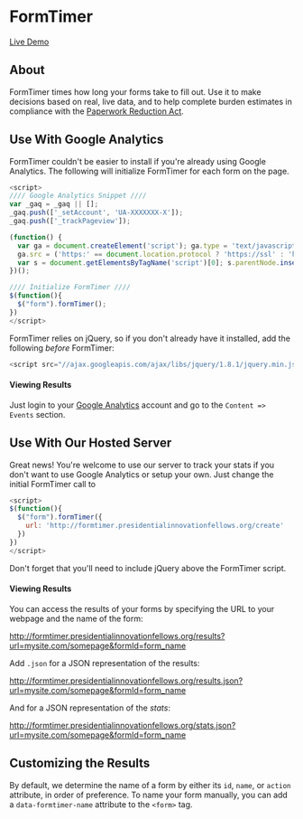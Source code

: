 # FormTimer

[Live Demo](http://formtimer.presidentialinnovationfellows.org/example)

## About

FormTimer times how long your forms take to fill out. Use it to make decisions based on real, live data, and to help complete burden estimates in compliance with the [Paperwork Reduction Act](http://www.archives.gov/federal-register/laws/paperwork-reduction/).

## Use With Google Analytics

FormTimer couldn't be easier to install if you're already using Google Analytics. The following will initialize FormTimer for each form on the page.

```javascript
<script>
//// Google Analytics Snippet ////
var _gaq = _gaq || [];
_gaq.push(['_setAccount', 'UA-XXXXXXX-X']);
_gaq.push(['_trackPageview']);

(function() {
  var ga = document.createElement('script'); ga.type = 'text/javascript'; ga.async = true;
  ga.src = ('https:' == document.location.protocol ? 'https://ssl' : 'http://www') + '.google-analytics.com/ga.js';
  var s = document.getElementsByTagName('script')[0]; s.parentNode.insertBefore(ga, s);
})();

//// Initialize FormTimer ////
$(function(){
  $("form").formTimer();
})
</script>
```

FormTimer relies on jQuery, so if you don't already have it installed, add the following *before* FormTimer:

```javascript
<script src="//ajax.googleapis.com/ajax/libs/jquery/1.8.1/jquery.min.js"></script>
```

#### Viewing Results

Just login to your [Google Analytics]() account and go to the `Content => Events` section.

## Use With Our Hosted Server

Great news! You're welcome to use our server to track your stats if you don't want to use Google Analytics or setup your own. Just change the initial FormTimer call to

```javascript
<script>
$(function(){
  $("form").formTimer({
    url: 'http://formtimer.presidentialinnovationfellows.org/create'
  })
})
</script>
```

Don't forget that you'll need to include jQuery above the FormTimer script.

#### Viewing Results

You can access the results of your forms by specifying the URL to your webpage and the name of the form:

http://formtimer.presidentialinnovationfellows.org/results?url=mysite.com/somepage&formId=form_name

Add `.json` for a JSON representation of the results:

http://formtimer.presidentialinnovationfellows.org/results.json?url=mysite.com/somepage&formId=form_name

And for a JSON representation of the *stats*:

http://formtimer.presidentialinnovationfellows.org/stats.json?url=mysite.com/somepage&formId=form_name

## Customizing the Results

By default, we determine the name of a form by either its `id`, `name`, or `action` attribute, in order of preference. To name your form manually, you can add a `data-formtimer-name` attribute to the `<form>` tag.